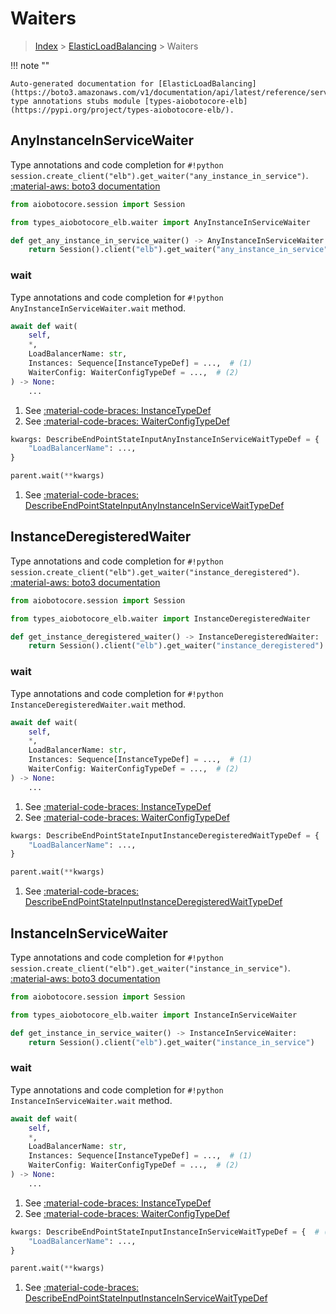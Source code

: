 # Waiters

> [Index](../README.md) > [ElasticLoadBalancing](./README.md) > Waiters

!!! note ""

    Auto-generated documentation for [ElasticLoadBalancing](https://boto3.amazonaws.com/v1/documentation/api/latest/reference/services/elb.html#ElasticLoadBalancing)
    type annotations stubs module [types-aiobotocore-elb](https://pypi.org/project/types-aiobotocore-elb/).

## AnyInstanceInServiceWaiter

Type annotations and code completion for `#!python session.create_client("elb").get_waiter("any_instance_in_service")`.
[:material-aws: boto3 documentation](https://boto3.amazonaws.com/v1/documentation/api/latest/reference/services/elb.html#ElasticLoadBalancing.Waiter.AnyInstanceInService)

```python title="Usage example"
from aiobotocore.session import Session

from types_aiobotocore_elb.waiter import AnyInstanceInServiceWaiter

def get_any_instance_in_service_waiter() -> AnyInstanceInServiceWaiter:
    return Session().client("elb").get_waiter("any_instance_in_service")
```


### wait

Type annotations and code completion for `#!python AnyInstanceInServiceWaiter.wait` method.

```python title="Method definition"
await def wait(
    self,
    *,
    LoadBalancerName: str,
    Instances: Sequence[InstanceTypeDef] = ...,  # (1)
    WaiterConfig: WaiterConfigTypeDef = ...,  # (2)
) -> None:
    ...
```

1. See [:material-code-braces: InstanceTypeDef](./type_defs.md#instancetypedef) 
2. See [:material-code-braces: WaiterConfigTypeDef](./type_defs.md#waiterconfigtypedef) 


```python title="Usage example with kwargs"
kwargs: DescribeEndPointStateInputAnyInstanceInServiceWaitTypeDef = {  # (1)
    "LoadBalancerName": ...,
}

parent.wait(**kwargs)
```

1. See [:material-code-braces: DescribeEndPointStateInputAnyInstanceInServiceWaitTypeDef](./type_defs.md#describeendpointstateinputanyinstanceinservicewaittypedef) 
## InstanceDeregisteredWaiter

Type annotations and code completion for `#!python session.create_client("elb").get_waiter("instance_deregistered")`.
[:material-aws: boto3 documentation](https://boto3.amazonaws.com/v1/documentation/api/latest/reference/services/elb.html#ElasticLoadBalancing.Waiter.InstanceDeregistered)

```python title="Usage example"
from aiobotocore.session import Session

from types_aiobotocore_elb.waiter import InstanceDeregisteredWaiter

def get_instance_deregistered_waiter() -> InstanceDeregisteredWaiter:
    return Session().client("elb").get_waiter("instance_deregistered")
```


### wait

Type annotations and code completion for `#!python InstanceDeregisteredWaiter.wait` method.

```python title="Method definition"
await def wait(
    self,
    *,
    LoadBalancerName: str,
    Instances: Sequence[InstanceTypeDef] = ...,  # (1)
    WaiterConfig: WaiterConfigTypeDef = ...,  # (2)
) -> None:
    ...
```

1. See [:material-code-braces: InstanceTypeDef](./type_defs.md#instancetypedef) 
2. See [:material-code-braces: WaiterConfigTypeDef](./type_defs.md#waiterconfigtypedef) 


```python title="Usage example with kwargs"
kwargs: DescribeEndPointStateInputInstanceDeregisteredWaitTypeDef = {  # (1)
    "LoadBalancerName": ...,
}

parent.wait(**kwargs)
```

1. See [:material-code-braces: DescribeEndPointStateInputInstanceDeregisteredWaitTypeDef](./type_defs.md#describeendpointstateinputinstancederegisteredwaittypedef) 
## InstanceInServiceWaiter

Type annotations and code completion for `#!python session.create_client("elb").get_waiter("instance_in_service")`.
[:material-aws: boto3 documentation](https://boto3.amazonaws.com/v1/documentation/api/latest/reference/services/elb.html#ElasticLoadBalancing.Waiter.InstanceInService)

```python title="Usage example"
from aiobotocore.session import Session

from types_aiobotocore_elb.waiter import InstanceInServiceWaiter

def get_instance_in_service_waiter() -> InstanceInServiceWaiter:
    return Session().client("elb").get_waiter("instance_in_service")
```


### wait

Type annotations and code completion for `#!python InstanceInServiceWaiter.wait` method.

```python title="Method definition"
await def wait(
    self,
    *,
    LoadBalancerName: str,
    Instances: Sequence[InstanceTypeDef] = ...,  # (1)
    WaiterConfig: WaiterConfigTypeDef = ...,  # (2)
) -> None:
    ...
```

1. See [:material-code-braces: InstanceTypeDef](./type_defs.md#instancetypedef) 
2. See [:material-code-braces: WaiterConfigTypeDef](./type_defs.md#waiterconfigtypedef) 


```python title="Usage example with kwargs"
kwargs: DescribeEndPointStateInputInstanceInServiceWaitTypeDef = {  # (1)
    "LoadBalancerName": ...,
}

parent.wait(**kwargs)
```

1. See [:material-code-braces: DescribeEndPointStateInputInstanceInServiceWaitTypeDef](./type_defs.md#describeendpointstateinputinstanceinservicewaittypedef) 
